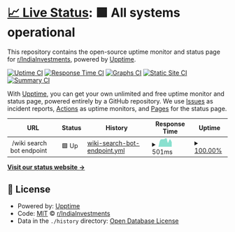 # [📈 Live Status](https://indiainvestments.github.io/uptimes): <!--live status--> **🟩 All systems operational**

This repository contains the open-source uptime monitor and status page for [r/IndiaInvestments](https://reddit.com/r/IndiaInvestments), powered by [Upptime](https://github.com/upptime/upptime).

[![Uptime CI](https://github.com/indiainvestments/uptimes/workflows/Uptime%20CI/badge.svg)](https://github.com/indiainvestments/uptimes/actions?query=workflow%3A%22Uptime+CI%22)
[![Response Time CI](https://github.com/indiainvestments/uptimes/workflows/Response%20Time%20CI/badge.svg)](https://github.com/indiainvestments/uptimes/actions?query=workflow%3A%22Response+Time+CI%22)
[![Graphs CI](https://github.com/indiainvestments/uptimes/workflows/Graphs%20CI/badge.svg)](https://github.com/indiainvestments/uptimes/actions?query=workflow%3A%22Graphs+CI%22)
[![Static Site CI](https://github.com/indiainvestments/uptimes/workflows/Static%20Site%20CI/badge.svg)](https://github.com/indiainvestments/uptimes/actions?query=workflow%3A%22Static+Site+CI%22)
[![Summary CI](https://github.com/indiainvestments/uptimes/workflows/Summary%20CI/badge.svg)](https://github.com/indiainvestments/uptimes/actions?query=workflow%3A%22Summary+CI%22)

With [Upptime](https://upptime.js.org), you can get your own unlimited and free uptime monitor and status page, powered entirely by a GitHub repository. We use [Issues](https://github.com/indiainvestments/uptimes/issues) as incident reports, [Actions](https://github.com/indiainvestments/uptimes/actions) as uptime monitors, and [Pages](https://indiainvestments.github.io/uptimes) for the status page.

<!--start: status pages-->
<!-- This summary is generated by Upptime (https://github.com/upptime/upptime) -->
<!-- Do not edit this manually, your changes will be overwritten -->
<!-- prettier-ignore -->
| URL | Status | History | Response Time | Uptime |
| --- | ------ | ------- | ------------- | ------ |
| <img alt="" src="https://icons.duckduckgo.com/ip3/null.ico" height="13"> /wiki search bot endpoint | 🟩 Up | [wiki-search-bot-endpoint.yml](https://github.com/indiainvestments/uptimes/commits/HEAD/history/wiki-search-bot-endpoint.yml) | <details><summary><img alt="Response time graph" src="./graphs/wiki-search-bot-endpoint/response-time-week.png" height="20"> 501ms</summary><br><a href="https://indiainvestments.github.io/uptimes/history/wiki-search-bot-endpoint"><img alt="Response time 586" src="https://img.shields.io/endpoint?url=https%3A%2F%2Fraw.githubusercontent.com%2Findiainvestments%2Fuptimes%2FHEAD%2Fapi%2Fwiki-search-bot-endpoint%2Fresponse-time.json"></a><br><a href="https://indiainvestments.github.io/uptimes/history/wiki-search-bot-endpoint"><img alt="24-hour response time 365" src="https://img.shields.io/endpoint?url=https%3A%2F%2Fraw.githubusercontent.com%2Findiainvestments%2Fuptimes%2FHEAD%2Fapi%2Fwiki-search-bot-endpoint%2Fresponse-time-day.json"></a><br><a href="https://indiainvestments.github.io/uptimes/history/wiki-search-bot-endpoint"><img alt="7-day response time 501" src="https://img.shields.io/endpoint?url=https%3A%2F%2Fraw.githubusercontent.com%2Findiainvestments%2Fuptimes%2FHEAD%2Fapi%2Fwiki-search-bot-endpoint%2Fresponse-time-week.json"></a><br><a href="https://indiainvestments.github.io/uptimes/history/wiki-search-bot-endpoint"><img alt="30-day response time 529" src="https://img.shields.io/endpoint?url=https%3A%2F%2Fraw.githubusercontent.com%2Findiainvestments%2Fuptimes%2FHEAD%2Fapi%2Fwiki-search-bot-endpoint%2Fresponse-time-month.json"></a><br><a href="https://indiainvestments.github.io/uptimes/history/wiki-search-bot-endpoint"><img alt="1-year response time 638" src="https://img.shields.io/endpoint?url=https%3A%2F%2Fraw.githubusercontent.com%2Findiainvestments%2Fuptimes%2FHEAD%2Fapi%2Fwiki-search-bot-endpoint%2Fresponse-time-year.json"></a></details> | <details><summary><a href="https://indiainvestments.github.io/uptimes/history/wiki-search-bot-endpoint">100.00%</a></summary><a href="https://indiainvestments.github.io/uptimes/history/wiki-search-bot-endpoint"><img alt="All-time uptime 99.94%" src="https://img.shields.io/endpoint?url=https%3A%2F%2Fraw.githubusercontent.com%2Findiainvestments%2Fuptimes%2FHEAD%2Fapi%2Fwiki-search-bot-endpoint%2Fuptime.json"></a><br><a href="https://indiainvestments.github.io/uptimes/history/wiki-search-bot-endpoint"><img alt="24-hour uptime 100.00%" src="https://img.shields.io/endpoint?url=https%3A%2F%2Fraw.githubusercontent.com%2Findiainvestments%2Fuptimes%2FHEAD%2Fapi%2Fwiki-search-bot-endpoint%2Fuptime-day.json"></a><br><a href="https://indiainvestments.github.io/uptimes/history/wiki-search-bot-endpoint"><img alt="7-day uptime 100.00%" src="https://img.shields.io/endpoint?url=https%3A%2F%2Fraw.githubusercontent.com%2Findiainvestments%2Fuptimes%2FHEAD%2Fapi%2Fwiki-search-bot-endpoint%2Fuptime-week.json"></a><br><a href="https://indiainvestments.github.io/uptimes/history/wiki-search-bot-endpoint"><img alt="30-day uptime 100.00%" src="https://img.shields.io/endpoint?url=https%3A%2F%2Fraw.githubusercontent.com%2Findiainvestments%2Fuptimes%2FHEAD%2Fapi%2Fwiki-search-bot-endpoint%2Fuptime-month.json"></a><br><a href="https://indiainvestments.github.io/uptimes/history/wiki-search-bot-endpoint"><img alt="1-year uptime 99.96%" src="https://img.shields.io/endpoint?url=https%3A%2F%2Fraw.githubusercontent.com%2Findiainvestments%2Fuptimes%2FHEAD%2Fapi%2Fwiki-search-bot-endpoint%2Fuptime-year.json"></a></details>

<!--end: status pages-->

[**Visit our status website →**](https://indiainvestments.github.io/uptimes)

## 📄 License

- Powered by: [Upptime](https://github.com/upptime/upptime)
- Code: [MIT](./LICENSE) © [r/IndiaInvestments](https://reddit.com/r/IndiaInvestments)
- Data in the `./history` directory: [Open Database License](https://opendatacommons.org/licenses/odbl/1-0/)
